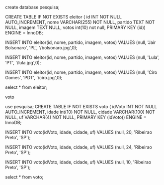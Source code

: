 create database pesquisa;

CREATE TABLE IF NOT EXISTS eleitor (
  id INT NOT NULL AUTO_INCREMENT,
  nome VARCHAR(255) NOT NULL,
  partido TEXT NOT NULL,
  imagem TEXT NULL,
  votos int(10) not null,
  PRIMARY KEY (id))
ENGINE = InnoDB;

INSERT INTO eleitor(id, nome, partido, imagem, votos)
VALUES (null, 'Jair Bolsonaro', 'PL', '/bolsonaro.jpg',0);

INSERT INTO eleitor(id, nome, partido, imagem, votos)
VALUES (null, 'Lula', 'PT', '/lula.jpg',0);

INSERT INTO eleitor(id, nome, partido, imagem, votos)
VALUES (null, 'Ciro Gomes', 'PDT', '/ciro.jpg',0);

select * from eleitor;




voto

use pesquisa;
CREATE TABLE IF NOT EXISTS voto (
  idVoto INT NOT NULL AUTO_INCREMENT,
  idade int(10) NOT NULL,
  cidade VARCHAR(100) NOT NULL,
  uf VARCHAR(4) NOT NULL,
  PRIMARY KEY (idVoto))
ENGINE = InnoDB;

INSERT INTO voto(idVoto, idade, cidade, uf)
VALUES (null, 20, 'Ribeirao Preto', 'SP');

INSERT INTO voto(idVoto, idade, cidade, uf)
VALUES (null, 24, 'Ribeirao Preto', 'SP');

INSERT INTO voto(idVoto, idade, cidade, uf)
VALUES (null, 10, 'Ribeirao Preto', 'SP');


select * from voto;